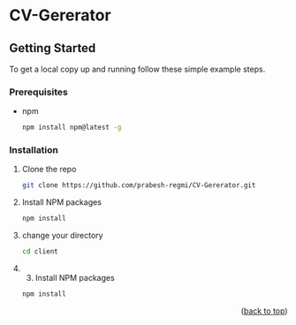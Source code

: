 # CV-Gererator

<!-- GETTING STARTED -->
## Getting Started

To get a local copy up and running follow these simple example steps.

### Prerequisites

* npm
  ```sh
  npm install npm@latest -g
  ```

### Installation


1. Clone the repo
   ```sh
   git clone https://github.com/prabesh-regmi/CV-Gererator.git
   ```
3. Install NPM packages
   ```sh
   npm install
   ```
4. change your directory
    ```sh
   cd client
   ```
5. 3. Install NPM packages
   ```sh
   npm install
   ``` 

<p align="right">(<a href="#top">back to top</a>)</p>
